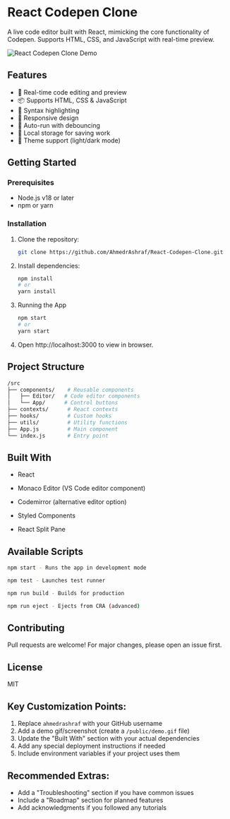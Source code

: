 # React Codepen Clone

A live code editor built with React, mimicking the core functionality of Codepen. Supports HTML, CSS, and JavaScript with real-time preview.

![React Codepen Clone Demo](demo.gif) <!-- Add a demo gif/screenshot later -->

## Features

- 🚀 Real-time code editing and preview
- 📦 Supports HTML, CSS & JavaScript
- 🎨 Syntax highlighting
- 📱 Responsive design
- 🔄 Auto-run with debouncing
- 📂 Local storage for saving work
- 🌈 Theme support (light/dark mode)

## Getting Started

### Prerequisites

- Node.js v18 or later
- npm or yarn

### Installation

1. Clone the repository:
   ```bash
   git clone https://github.com/AhmedrAshraf/React-Codepen-Clone.git
   ```
2. Install dependencies:
   ```bash
   npm install
   # or
   yarn install
   ```
3. Running the App
   ```bash
   npm start
   # or
   yarn start
   ```
4. Open http://localhost:3000 to view in browser.

## Project Structure
```bash
/src
├── components/    # Reusable components
│   ├── Editor/   # Code editor components
│   └── App/      # Control buttons
├── contexts/      # React contexts
├── hooks/         # Custom hooks
├── utils/         # Utility functions
├── App.js         # Main component
└── index.js       # Entry point
```

## Built With
- React

- Monaco Editor (VS Code editor component)

- Codemirror (alternative editor option)

- Styled Components

- React Split Pane

## Available Scripts
```bash
npm start - Runs the app in development mode

npm test - Launches test runner

npm run build - Builds for production

npm run eject - Ejects from CRA (advanced)
```

## Contributing
Pull requests are welcome! For major changes, please open an issue first.

## License
MIT

## Key Customization Points:

1. Replace `ahmedrashraf` with your GitHub username
2. Add a demo gif/screenshot (create a `/public/demo.gif` file)
3. Update the "Built With" section with your actual dependencies
4. Add any special deployment instructions if needed
5. Include environment variables if your project uses them

## Recommended Extras:

- Add a "Troubleshooting" section if you have common issues
- Include a "Roadmap" section for planned features
- Add acknowledgments if you followed any tutorials
